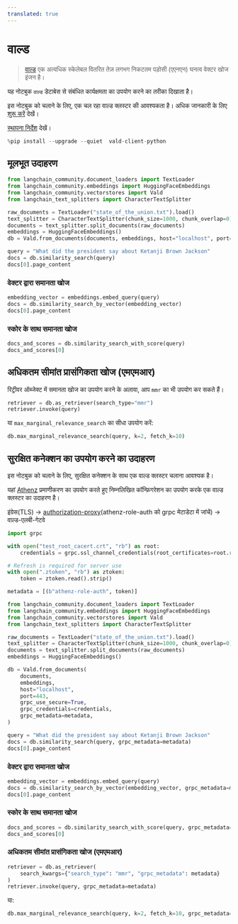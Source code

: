 ```yaml
---
translated: true
---
```


# वाल्ड

> [वाल्ड](https://github.com/vdaas/vald) एक अत्यधिक स्केलेबल वितरित तेज़ लगभग निकटतम पड़ोसी (एएनएन) घनत्व वेक्टर खोज इंजन है।

यह नोटबुक `वाल्ड` डेटाबेस से संबंधित कार्यक्षमता का उपयोग करने का तरीका दिखाता है।

इस नोटबुक को चलाने के लिए, एक चल रहा वाल्ड क्लस्टर की आवश्यकता है।
अधिक जानकारी के लिए [शुरू करें](https://github.com/vdaas/vald#get-started) देखें।

[स्थापना निर्देश](https://github.com/vdaas/vald-client-python#install) देखें।

```python
%pip install --upgrade --quiet  vald-client-python
```

## मूलभूत उदाहरण

```python
from langchain_community.document_loaders import TextLoader
from langchain_community.embeddings import HuggingFaceEmbeddings
from langchain_community.vectorstores import Vald
from langchain_text_splitters import CharacterTextSplitter

raw_documents = TextLoader("state_of_the_union.txt").load()
text_splitter = CharacterTextSplitter(chunk_size=1000, chunk_overlap=0)
documents = text_splitter.split_documents(raw_documents)
embeddings = HuggingFaceEmbeddings()
db = Vald.from_documents(documents, embeddings, host="localhost", port=8080)
```

```python
query = "What did the president say about Ketanji Brown Jackson"
docs = db.similarity_search(query)
docs[0].page_content
```

### वेक्टर द्वारा समानता खोज

```python
embedding_vector = embeddings.embed_query(query)
docs = db.similarity_search_by_vector(embedding_vector)
docs[0].page_content
```

### स्कोर के साथ समानता खोज

```python
docs_and_scores = db.similarity_search_with_score(query)
docs_and_scores[0]
```

## अधिकतम सीमांत प्रासंगिकता खोज (एमएमआर)

रिट्रीवर ऑब्जेक्ट में समानता खोज का उपयोग करने के अलावा, आप `mmr` का भी उपयोग कर सकते हैं।

```python
retriever = db.as_retriever(search_type="mmr")
retriever.invoke(query)
```

या `max_marginal_relevance_search` का सीधा उपयोग करें:

```python
db.max_marginal_relevance_search(query, k=2, fetch_k=10)
```

## सुरक्षित कनेक्शन का उपयोग करने का उदाहरण

इस नोटबुक को चलाने के लिए, सुरक्षित कनेक्शन के साथ एक वाल्ड क्लस्टर चलाना आवश्यक है।

यहां [Athenz](https://github.com/AthenZ/athenz) प्रमाणीकरण का उपयोग करते हुए निम्नलिखित कॉन्फ़िगरेशन का उपयोग करके एक वाल्ड क्लस्टर का उदाहरण है।

इंग्रेस(TLS) -> [authorization-proxy](https://github.com/AthenZ/authorization-proxy)(athenz-role-auth को grpc मेटाडेटा में जांचें) -> वाल्ड-एलबी-गेटवे

```python
import grpc

with open("test_root_cacert.crt", "rb") as root:
    credentials = grpc.ssl_channel_credentials(root_certificates=root.read())

# Refresh is required for server use
with open(".ztoken", "rb") as ztoken:
    token = ztoken.read().strip()

metadata = [(b"athenz-role-auth", token)]
```

```python
from langchain_community.document_loaders import TextLoader
from langchain_community.embeddings import HuggingFaceEmbeddings
from langchain_community.vectorstores import Vald
from langchain_text_splitters import CharacterTextSplitter

raw_documents = TextLoader("state_of_the_union.txt").load()
text_splitter = CharacterTextSplitter(chunk_size=1000, chunk_overlap=0)
documents = text_splitter.split_documents(raw_documents)
embeddings = HuggingFaceEmbeddings()

db = Vald.from_documents(
    documents,
    embeddings,
    host="localhost",
    port=443,
    grpc_use_secure=True,
    grpc_credentials=credentials,
    grpc_metadata=metadata,
)
```

```python
query = "What did the president say about Ketanji Brown Jackson"
docs = db.similarity_search(query, grpc_metadata=metadata)
docs[0].page_content
```

### वेक्टर द्वारा समानता खोज

```python
embedding_vector = embeddings.embed_query(query)
docs = db.similarity_search_by_vector(embedding_vector, grpc_metadata=metadata)
docs[0].page_content
```

### स्कोर के साथ समानता खोज

```python
docs_and_scores = db.similarity_search_with_score(query, grpc_metadata=metadata)
docs_and_scores[0]
```

### अधिकतम सीमांत प्रासंगिकता खोज (एमएमआर)

```python
retriever = db.as_retriever(
    search_kwargs={"search_type": "mmr", "grpc_metadata": metadata}
)
retriever.invoke(query, grpc_metadata=metadata)
```

या:

```python
db.max_marginal_relevance_search(query, k=2, fetch_k=10, grpc_metadata=metadata)
```
